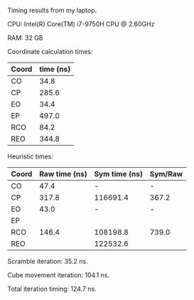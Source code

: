Timing results from my laptop.

CPU: Intel(R) Core(TM) i7-9750H CPU @ 2.60GHz

RAM: 32 GB

Coordinate calculation times:

| Coord | time (ns) |
|-------|-----------|
| CO | 34.8 |
| CP | 285.6 |
| EO | 34.4 |
| EP | 497.0 |
| RCO | 84.2 |
| REO | 344.8 |

Heuristic times:

| Coord | Raw time (ns) | Sym time (ns) | Sym/Raw |
|-------|---------------|---------------|---------|
| CO | 47.4 | - | - |
| CP | 317.8 | 116691.4 | 367.2 |
| EO | 43.0 | - | - |
| EP | |  |
| RCO | 146.4 | 108198.8 | 739.0 |
| REO | | 122532.6 |

Scramble iteration: 35.2 ns.

Cube movement iteration: 104.1 ns.

Total iteration timing: 124.7 ns.

